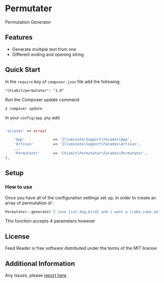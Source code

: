 Permutater
===============

Permutation Generator

## Features

 * Generate multiple text from one
 * Different ending and opening string

## Quick Start

In the `require` key of `composer.json` file add the following:

```
"chiabit/permutater": "1.0"
```

Run the Composer update command

```
$ composer update
```

In your `config/app.php` add

```php

'aliases' => array(

    'App'             => 'Illuminate\Support\Facades\App',
    'Artisan'         => 'Illuminate\Support\Facades\Artisan',
    ...
    'Permutater'      => 'Chiabit\Permutater\Facades\Permutater',
),
```

## Setup

### How to use

Once you have all of the configuration settings set up, in order to create an array of permutation of :

```php
Permutater::generate('I love [cat,dog,bird] and i want a [cake,coke,smile].', '[' , '[', ',');
```

This function accepts 4 parameters however

## License

Feed Reader is free software distributed under the terms of the MIT license

## Additional Information

Any issues, please [report here](https://github.com/chiabit/permutater/issues)